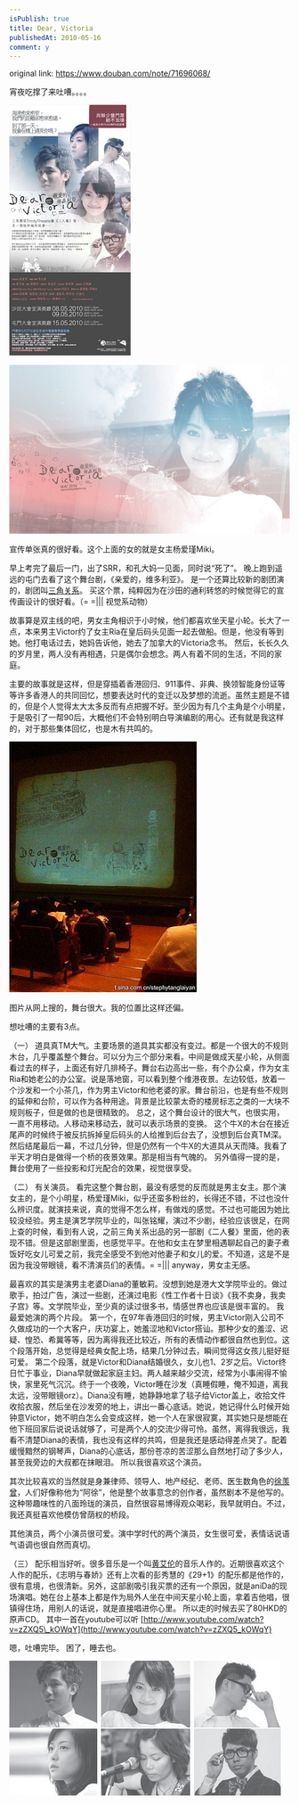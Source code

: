 ```yaml
---
isPublish: true
title: Dear, Victoria
publishedAt: 2010-05-16
comment: y
---
```


original link: https://www.douban.com/note/71696068/

宵夜吃撑了来吐嘈。。。。




![](../../assets/images/Dear-Victoria/p71696068-1.jpg)



![宣传单张真的很好看。这个上面的女的就是女主杨爱瑾Miki。](../../assets/images/Dear-Victoria/p71696068-2.jpg)

宣传单张真的很好看。这个上面的女的就是女主杨爱瑾Miki。



早上考完了最后一门，出了SRR，和孔大妈一见面，同时说“死了”。
晚上跑到遥远的屯门去看了这个舞台剧，《亲爱的，维多利亚》。
是一个还算比较新的剧团演的，剧团叫[三角关系](http://www.trinitytheatre.org/)。
买这个票，纯粹因为在沙田的通利转悠的时候觉得它的宣传画设计的很好看。（= =||| 视觉系动物）

故事算是双主线的吧，男女主角相识于小时候，他们都喜欢坐天星小轮。长大了一点，本来男主Victor约了女主Ria在皇后码头见面一起去做船。但是，他没有等到她。他打电话过去，她妈告诉他，她去了加拿大的Victoria念书。
然后，长长久久的岁月里，两人没有再相遇，只是偶尔会想念。两人有着不同的生活，不同的家庭。

主要的故事就是这样，但是穿插着香港回归、911事件、非典、换领智能身份证等等许多香港人的共同回忆，想要表达时代的变迁以及梦想的流逝。虽然主题是不错的，但是个人觉得太大太多反而有点把握不好。至少因为有几个主角是个小明星，于是吸引了一帮90后，大概他们不会特别明白导演编剧的用心。还有就是我这样的，对于那些集体回忆，也是木有共鸣的。

![图片从网上搜的，舞台很大。我的位置比这样还偏。](../../assets/images/Dear-Victoria/p71696068-3.jpg)

图片从网上搜的，舞台很大。我的位置比这样还偏。




想吐嘈的主要有3点。


（一）
道具真TM大气。主要场景的道具其实都没有变过。都是一个很大的不规则木台，几乎覆盖整个舞台。可以分为三个部分来看。中间是做成天星小轮，从侧面看过去的样子，上面还有好几排椅子。舞台右边高出一些，有个办公桌，作为女主Ria和她老公的办公室。说是落地窗，可以看到整个维港夜景。左边较低，放着一个沙发和一个小茶几，作为男主Victor和他老婆的家。舞台前沿，也是有些不规则的延伸和台阶，可以作为各种用途。背景是比较蒙太奇的楼房标志之类的一大块不规则板子，但是做的也是很精致的。
总之，这个舞台设计的很大气，也很实用，一直不用移动。人移动来移动去，就可以表示场景的变换。
这个牛X的木台在接近尾声的时候终于被反抗拆掉皇后码头的人给推到后台去了，没想到后台真TM深。
然后结尾最后一幕，不过几分钟，但是仍然有一个牛X的大道具从天而降。我看了半天才明白是做得一个桥的夜景效果。那是相当有气魄的。
另外值得一提的是，舞台使用了一些投影和灯光配合的效果，视觉很享受。



（二）
有关演员。
看完这整个舞台剧，最没有感觉的反而就是男主女主。那个演女主的，是个小明星，杨爱瑾Miki，似乎还蛮多粉丝的，长得还不错，不过也没什么辨识度。就演技来说，真的觉得不怎么样，有做戏的感觉。不过也可能因为她比较没经验。男主是演艺学院毕业的，叫张铭耀，演过不少剧，经验应该很足，在网上查的时候，看到有人说，之前三角关系出品的另一部剧《二人餐》里面，他的表现不错。但是这部剧里面，也感觉平平。在他和女主在梦里相遇聊起自己的妻子煮饭好吃女儿可爱之前，我完全感受不到他对他妻子和女儿的爱。不知道，这是不是因为我没带眼镜，看不清演员们的表情。= =||| anyway，男女主无感。

最喜欢的其实是演男主老婆Diana的董敏莉。没想到她是港大文学院毕业的。做过歌手，拍过广告，演过一些剧，还演过电影《性工作者十日谈》《我不卖身，我卖子宫》等。文学院毕业，至少真的读过很多书，情感世界也应该是很丰富的。
我最爱她演的两个片段。
第一个，在97年香港回归的时候，男主Victor刚入公司不久做成功的一个大客户，庆功宴上，她羞涩地和Victor搭讪。那种少女的羞涩、迟疑、惶恐、希冀等等，因为离得我还比较近，所有的表情动作都很自然也到位。这个段落开始，总觉得是经典女配上场，结果几分钟过去，瞬间觉得这女孩儿挺好挺可爱。
第二个段落，就是Victor和Diana结婚很久，女儿也1、2岁之后。Victor终日忙于事业，Diana早就做起家庭主妇。两人越来越少交流，经常为小事闹得不愉快，家里死气沉沉。终于一个夜晚，Victor睡在沙发（真睡假睡，俺不知道，离我太远，没带眼镜orz）。Diana没有睡，她静静地拿了毯子给Victor盖上，收拾文件收拾衣服，然后坐在沙发旁的地上，讲出一番心底话。她说，她记得什么时候开始钟意Victor，她不明白怎么会变成这样，她一个人在家很寂寞，其实她只是想能在他下班回家后说说话就够了，可是两个人的交流少得可怜。虽然，离得我很远，我看不清楚Diana的表情，我也没有这样的共鸣，但是我还是感动得差点哭了。配着缓慢黯然的钢琴声，Diana的心底话，那份苍凉的苦涩那么自然地打动了多少人，甚至我旁边的大叔都在抹眼泪。
所以我很喜欢这个演员。

其次比较喜欢的当然就是身兼律师、领导人、地产经纪、老师、医生数角色的[徐羡曾](http://ahtsui.com/)，人们好像称他为“阿徐”，他是整个故事意念的创作者，虽然剧本不是他写的。这种带趣味性的八面玲珑的演员，自然很容易博得观众喝彩，我早就明白。不过，我还真挺喜欢他模仿曾荫权的桥段。

其他演员，两个小演员很可爱。演中学时代的两个演员，女生很可爱，表情话说语气语调也很自然而真切。



（三）
配乐相当好听。很多音乐是一个叫[黄艾伦](http://milkshakemusic.com.hk/)的音乐人作的。近期很喜欢这个人作的配乐，《志明与春娇》还有上次看的彭秀慧的《29+1》的配乐都是他作的，很有意境，也很清新。另外，这部剧吸引我买票的还有一个原因，就是aniDa的现场演唱。她在台上基本上都是作为局外人坐在中间天星小轮上面，拿着吉他唱，很镇得住场，用别人的话说，就是直接唱进你心里。
所以走的时候去买了80HKD的原声CD。
其中一首在youtube可以听 [http://www.youtube.com/watch?v=zZXQ5\_kOWqY](http://www.youtube.com/watch?v=zZXQ5_kOWqY)





嗯，吐嘈完毕。
困了，睡去也。



![](../../assets/images/Dear-Victoria/p71696068-4.jpg)
